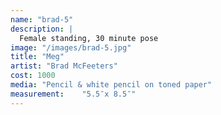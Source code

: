 ```yaml
---
name: "brad-5"
description: |
  Female standing, 30 minute pose
image: "/images/brad-5.jpg"
title: "Meg"
artist: "Brad McFeeters"
cost: 1000
media: "Pencil & white pencil on toned paper"
measurement: 	"5.5″x 8.5″"
---
```

